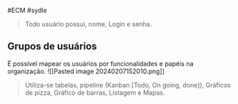 #ECM #sydle
>Todo usuário possui, nome, Login e senha. 

## Grupos de usuários
É possível mapear os usuários por funcionalidades e papéis na organização. 
![[Pasted image 20240207152010.png]]

>Utiliza-se tabelas, pipeline (Kanban [Todo, On going, done]), Gráficos de pizza, Gráfico de barras, Listagem e Mapas. 

